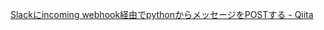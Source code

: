 
[Slackにincoming webhook経由でpythonからメッセージをPOSTする - Qiita](https://qiita.com/satoshi03/items/14495bf431b1932cb90b)
